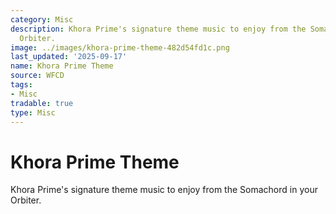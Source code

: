 ```yaml
---
category: Misc
description: Khora Prime's signature theme music to enjoy from the Somachord in your
  Orbiter.
image: ../images/khora-prime-theme-482d54fd1c.png
last_updated: '2025-09-17'
name: Khora Prime Theme
source: WFCD
tags:
- Misc
tradable: true
type: Misc
---
```


# Khora Prime Theme

Khora Prime's signature theme music to enjoy from the Somachord in your Orbiter.

